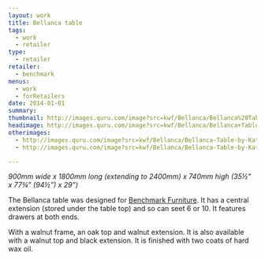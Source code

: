 ```yaml
---
layout: work
title: Bellanca table
tags:
  - work
  - retailer
type:
  - retailer
retailer:
  - benchmark
menus:
  - work
  - forRetailers
date: 2014-01-01
summary: 
thumbnail: http://images.quru.com/image?src=kwf/Bellanca/Bellanca%20Table%20by%20Katie%20Walker%20(Extended).jpg&width=175&height=175&right=0.54375&top=0.17925
headimage: http://images.quru.com/image?src=kwf/Bellanca/Bellanca+Table+by+Katie+Walker+%28Extended%29.jpg
otherimages:
  - http://images.quru.com/image?src=kwf/Bellanca/Bellanca-Table-by-Katie-Walker.jpg&left=0.17813&right=0.84375
  - http://images.quru.com/image?src=kwf/Bellanca/Bellanca-Table-by-Katie-Walker-end-shot.jpg&right=0.75625&left=0.25313

---
```


_900mm wide x 1800mm long (extending to 2400mm) x 740mm high (35&frac12;” x  77&frac34;” (94&frac12;”) x 29”)_  

The Bellanca table was designed for [Benchmark Furniture](/retailers/benchmark). It has a central extension (stored under the table top) and so can seet 6 or 10. It features drawers at both ends.

With a walnut frame, an oak top and walnut extension.  It is also available with a walnut top and black extension. It is finished with two coats of hard wax oil.
